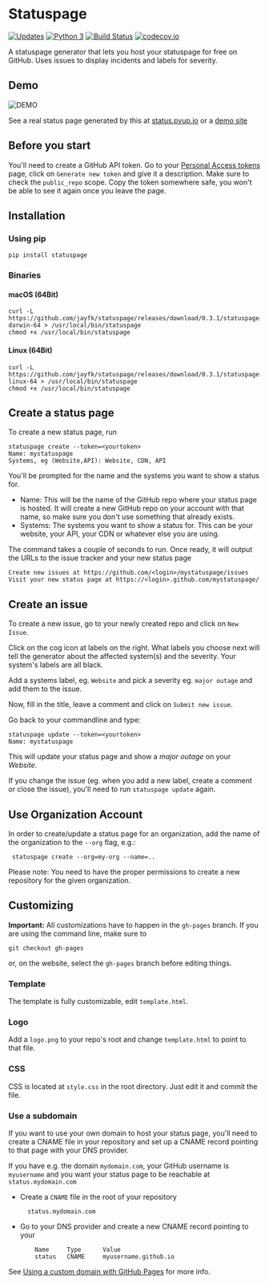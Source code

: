 # Statuspage

[![Updates](https://pyup.io/repos/github/jayfk/statuspage/shield.svg)](https://pyup.io/repos/github/jayfk/statuspage/)
[![Python 3](https://pyup.io/repos/github/jayfk/statuspage/python-3-shield.svg)](https://pyup.io/repos/github/jayfk/statuspage/)
[![Build Status](https://travis-ci.org/jayfk/statuspage.svg?branch=master)](https://travis-ci.org/pyupio/statuspage)
[![codecov.io](https://codecov.io/github/jayfk/statuspage/coverage.svg?branch=master)](https://codecov.io/github/pyupio/statuspage?branch=master)

A statuspage generator that lets you host your statuspage for free on GitHub. Uses 
issues to display incidents and labels for severity. 

## Demo

![DEMO](https://github.com/pyupio/statuspage/blob/master/demo.gif)

See a real status page generated by this at [status.pyup.io](http://status.pyup.io/) or a [demo site](https://jayfk.github.io/statuspage-demo/)

## Before you start

You'll need to create a GitHub API token. Go to your 
[Personal Access tokens](https://github.com/settings/tokens) page, click on `Generate new token` and give it a description. Make
sure to check the `public_repo` scope. Copy the token somewhere safe, you won't be able to see it
again once you leave the page.


## Installation

### Using pip

    pip install statuspage

### Binaries
#### macOS (64Bit)
    curl -L https://github.com/jayfk/statuspage/releases/download/0.3.1/statuspage-darwin-64 > /usr/local/bin/statuspage
    chmod +x /usr/local/bin/statuspage
    
#### Linux (64Bit)
    curl -L https://github.com/jayfk/statuspage/releases/download/0.3.1/statuspage-linux-64 > /usr/local/bin/statuspage
    chmod +x /usr/local/bin/statuspage

## Create a status page

To create a new status page, run

    statuspage create --token=<yourtoken>
    Name: mystatuspage
    Systems, eg (Website,API): Website, CDN, API
    
You'll be prompted for the name and the systems you want to show a status for. 

   - Name: This will be the name of the GitHub repo where your status page is hosted. It will 
   create a new GitHub repo on your account with that name, so make sure you don't use something 
   that already exists.
   - Systems: The systems you want to show a status for. This can be your website, your API, your
   CDN or whatever else you are using.


The command takes a couple of seconds to run. Once ready, it will output the URLs to the issue tracker
and your new status page

    Create new issues at https://github.com/<login>/mystatuspage/issues
    Visit your new status page at https://<login>.github.com/mystatuspage/
   
## Create an issue

To create a new issue, go to your newly created repo and click on `New Issue`.

Click on the cog icon at labels on the right. What labels you choose next will tell the generator 
about the affected system(s) and the severity. Your system's labels are all black.

Add a systems label, eg. `Website` and pick a severity eg. `major outage` and add them to the issue.

Now, fill in the title, leave a comment and click on `Submit new issue`.

Go back to your commandline and type:

    statuspage update --token=<yourtoken>
    Name: mystatuspage

This will update your status page and show a *major outage* on your *Website*.

If you change the issue (eg. when you add a new label, create a comment or close the issue), you'll
need to run `statuspage update` again.

## Use Organization Account

In order to create/update a status page for an organization, add the name of the organization to 
 the `--org` flag, e.g.:
 
     statuspage create --org=my-org --name=..
     
     
Please note: You need to have the proper permissions to create a new repository for the given
organization.

## Customizing

**Important:** All customizations have to happen in the `gh-pages` branch. If you are using the
command line, make sure to

    git checkout gh-pages
    
or, on the website, select the `gh-pages` branch before editing things.

### Template

The template is fully customizable, edit `template.html`.

### Logo

Add a `logo.png` to your repo's root and change `template.html` to point to that file.

### CSS

CSS is located at `style.css` in the root directory. Just edit it and commit the file.

### Use a subdomain

If you want to use your own domain to host your status page, you'll need to create a CNAME file
in your repository and set up a CNAME record pointing to that page with your DNS provider.

If you have e.g. the domain `mydomain.com`, your GitHub username is `myusername` and you want 
your status page to be reachable at `status.mydomain.com`


- Create a `CNAME` file in the root of your repository

        status.mydomain.com
    
- Go to your DNS provider and create a new CNAME record pointing to your

  
          Name     Type      Value 
          status   CNAME     myusername.github.io

See [Using a custom domain with GitHub Pages](https://help.github.com/articles/using-a-custom-domain-with-github-pages/) 
for more info.

